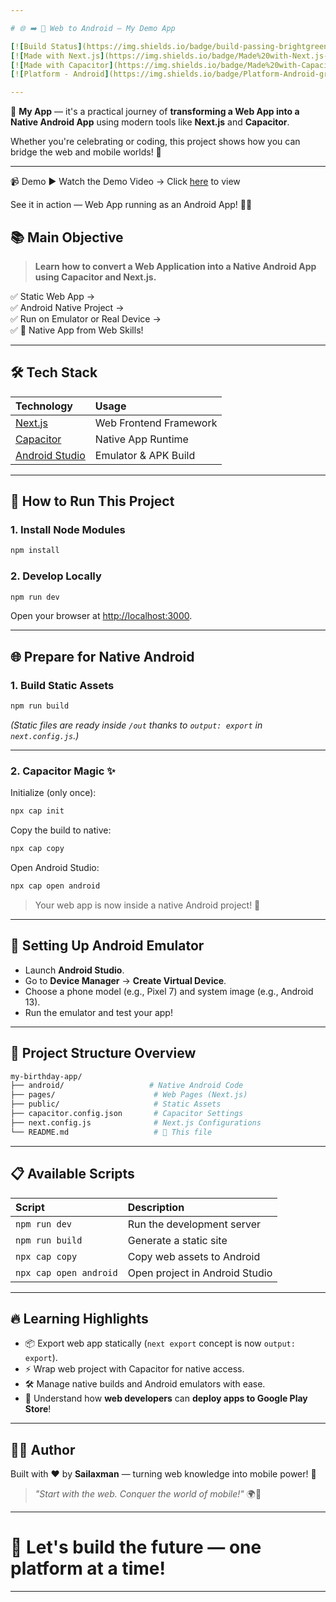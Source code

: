 ```yaml
---

# 🌐 ➡️ 🤖 Web to Android — My Demo App

[![Build Status](https://img.shields.io/badge/build-passing-brightgreen)](https://github.com/)  
[![Made with Next.js](https://img.shields.io/badge/Made%20with-Next.js-000?logo=next.js)](https://nextjs.org/)  
[![Made with Capacitor](https://img.shields.io/badge/Made%20with-Capacitor-003366?logo=capacitor)](https://capacitorjs.com/)  
[![Platform - Android](https://img.shields.io/badge/Platform-Android-green?logo=android)](https://developer.android.com/)

---
```


🎉 **My App** — it's a practical journey of **transforming a Web App into a Native Android App** using modern tools like **Next.js** and **Capacitor**.

Whether you're celebrating or coding, this project shows how you can bridge the web and mobile worlds! 🚀

---

📹 Demo
▶️ Watch the Demo Video → Click [here](https://drive.google.com/file/d/1N6rFHEukvMFvr57CsCTZNrMhc7ydDP9Q/view?usp=drive_web) to view

See it in action — Web App running as an Android App! 📱🔥

## 📚 Main Objective

> **Learn how to convert a Web Application into a Native Android App using Capacitor and Next.js.**

✅ Static Web App →  
✅ Android Native Project →  
✅ Run on Emulator or Real Device →  
✅ 📱 Native App from Web Skills!

---

## 🛠️ Tech Stack
| Technology | Usage |
| :-- | :-- |
| [Next.js](https://nextjs.org/) | Web Frontend Framework |
| [Capacitor](https://capacitorjs.com/) | Native App Runtime |
| [Android Studio](https://developer.android.com/studio) | Emulator & APK Build |

---

## 🚀 How to Run This Project

### 1. Install Node Modules
```bash
npm install
```

### 2. Develop Locally
```bash
npm run dev
```
Open your browser at [http://localhost:3000](http://localhost:3000).

---

## 🌐 Prepare for Native Android

### 1. Build Static Assets
```bash
npm run build
```

_(Static files are ready inside `/out` thanks to `output: export` in `next.config.js`.)_

---

### 2. Capacitor Magic ✨

Initialize (only once):
```bash
npx cap init
```

Copy the build to native:
```bash
npx cap copy
```

Open Android Studio:
```bash
npx cap open android
```

> Your web app is now inside a native Android project! 📱

---

## 📱 Setting Up Android Emulator

- Launch **Android Studio**.
- Go to **Device Manager** → **Create Virtual Device**.
- Choose a phone model (e.g., Pixel 7) and system image (e.g., Android 13).
- Run the emulator and test your app!

---

## 🧩 Project Structure Overview

```bash
my-birthday-app/
├── android/                   # Native Android Code
├── pages/                      # Web Pages (Next.js)
├── public/                     # Static Assets
├── capacitor.config.json       # Capacitor Settings
├── next.config.js              # Next.js Configurations
└── README.md                   # 📄 This file
```

---

## 📋 Available Scripts

| Script | Description |
| :-- | :-- |
| `npm run dev` | Run the development server |
| `npm run build` | Generate a static site |
| `npx cap copy` | Copy web assets to Android |
| `npx cap open android` | Open project in Android Studio |

---

## 🔥 Learning Highlights

- 📦 Export web app statically (`next export` concept is now `output: export`).
- ⚡ Wrap web project with Capacitor for native access.
- 🛠 Manage native builds and Android emulators with ease.
- 🎯 Understand how **web developers** can **deploy apps to Google Play Store**!

---

## 👩‍💻 Author

Built with ❤️ by **Sailaxman** — turning web knowledge into mobile power! 🚀

> _"Start with the web. Conquer the world of mobile!"_ 🌍📱

---

# 🚀 Let's build the future — one platform at a time!

---
